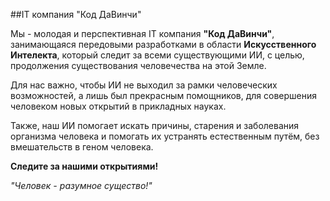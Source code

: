 ##IT компания "Код ДаВинчи"

Мы - молодая и перспективная IT компания **"Код ДаВинчи"**, занимающаяся передовыми разработками в области **Искусственного Интелекта**, который следит за всеми существующими ИИ, с целью, продолжения существования человечества на этой Земле. 

Для нас важно, чтобы ИИ не выходил за рамки человеческих возможностей, а лишь был прекрасным помощников, для совершения человеком новых открытий в прикладных науках.  

Также, наш ИИ помогает искать причины, старения и заболевания организма человека и помогать их устранять естественным путём, без вмешательств в геном человека.

**Следите за нашими открытиями!**

*"Человек - разумное существо!"*